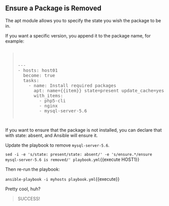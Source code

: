 ## Ensure a Package is Removed
The apt module allows you to specify the state you wish the package to be in.

If you want a specific version, you append it to the package name, for example:

<pre class="file" data-filename="playbook.yml"><blockquote>

---
- hosts: host01
  become: true
  tasks:
    - name: Install required packages
      apt: name={{item}} state=present update_cache=yes
      with_items:
        - php5-cli
        - nginx
        - mysql-server-5.6

</blockquote></pre>


If you want to ensure that the package is not installed, you can declare that with state: absent, and Ansible will ensure it.

Update the playbook to remove `mysql-server-5.6`.

`sed -i -e 's/state: present/state: absent/' -e 's/ensure.*/ensure mysql-server-5.6 is removed/' playbook.yml`{{execute HOST1}}

Then re-run the playbook:

`ansible-playbook -i myhosts playbook.yml`{{execute}}

Pretty cool, huh?

>SUCCESS!
